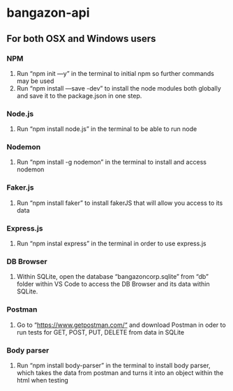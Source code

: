 # bangazon-api

## For both OSX and Windows users

### NPM
1. Run “npm init —y” in the terminal to initial npm so further commands may be used
2. Run “npm install —save -dev” to install the node modules both globally and save it to the package.json in one step.

### Node.js
  1. Run “npm install node.js” in the terminal to be able to run node

### Nodemon
1. Run  “npm install -g nodemon” in the terminal to install and access nodemon 

### Faker.js
1. Run “npm install faker” to install fakerJS that will allow you access to its data

### Express.js
1. Run “npm instal express” in the terminal in order to use express.js

### DB Browser
1. Within SQLite, open the database “bangazoncorp.sqlite” from “db” folder within VS Code to access the DB Browser and its data within SQLite.

### Postman
1. Go to “https://www.getpostman.com/“ and download Postman in oder to run tests for GET, POST, PUT, DELETE from data in SQLite

### Body parser
1. Run “npm install body-parser” in the terminal to install body parser, which takes the data from postman and turns it into an object within the html when testing
